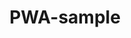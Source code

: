 <div align="center">
  <h1>PWA-sample</h1>
</div>


<!-- travis https://travis-ci.org/ -->
<!-- appveyor https://ci.appveyor.com -->
<!-- codecov https://codecov.io/gh -->
<!-- npm version badge: https://badge.fury.io/ -->
